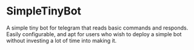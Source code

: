# SimpleTinyBot
A simple tiny bot for telegram that reads basic commands and responds. Easily configurable, and apt for users who wish to deploy a simple bot without investing a lot of time into making it.
